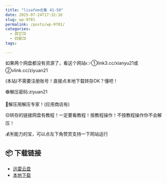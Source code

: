 ```yaml
---
title: "lisafem合集 41-50"
date: 2025-07-24T17:32:16
slug: wp-9701
permalink: /posts/wp-9701/
categories:
  - 其它📺
  - 四爱📺
tags:

---
```


如果两个网盘都没有资源了，看这个网站👉①link3.cc/xianyu21或②vlink.cc/ziyuan21

(本站)不需要注册账号！直接点本地下载转存OK？懂吧！

🟢解压密码:ziyuan21

🔵解压用解压专家！(应用商店有)

🟡转存的链接网盘有教程！一定要看教程！按教程操作！不按教程操作你不会解压！

💰🈶能力的宝，可以点左下角赞赏支持一下网站运行

## 📦 下载链接
- [迅雷云盘](https://blziyuan21.com/pay-download/9701?key=ddf6b0b384&down_id=0)
- [本地下载](https://blziyuan21.com/pay-download/9701?key=ddf6b0b384&down_id=1)

